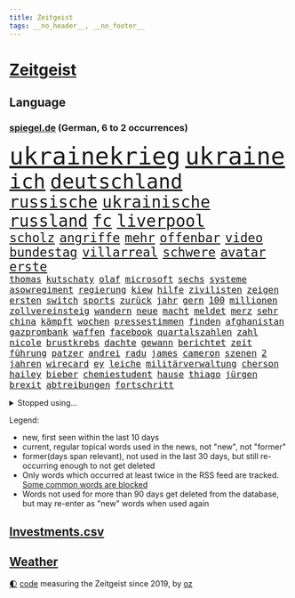 ```yaml
---
title: Zeitgeist
tags: __no_header__, __no_footer__
---
```


# [Zeitgeist](https://oliz.io/zeitgeist/)

## Language

<h3><a href="https://www.spiegel.de" target="_blank">spiegel.de</a> (German, 6 to 2 occurrences)</h3>
<p style="font-family:monospace">
<span style="font-size:32pt"><a href="news_links.html#ukrainekrieg" class="current">ukrainekrieg</a></span>
<span style="font-size:32pt"><a href="news_links.html#ukraine" class="current">ukraine</a></span>
<br>
<span style="font-size:27pt"><a href="news_links.html#ich" class="current">ich</a></span>
<span style="font-size:27pt"><a href="news_links.html#deutschland" class="current">deutschland</a></span>
<br>
<span style="font-size:22pt"><a href="news_links.html#russische" class="current">russische</a></span>
<span style="font-size:22pt"><a href="news_links.html#ukrainische" class="current">ukrainische</a></span>
<span style="font-size:22pt"><a href="news_links.html#russland" class="current">russland</a></span>
<span style="font-size:22pt"><a href="news_links.html#fc" class="current">fc</a></span>
<span style="font-size:22pt"><a href="news_links.html#liverpool" class="current">liverpool</a></span>
<br>
<span style="font-size:17pt"><a href="news_links.html#scholz" class="current">scholz</a></span>
<span style="font-size:17pt"><a href="news_links.html#angriffe" class="current">angriffe</a></span>
<span style="font-size:17pt"><a href="news_links.html#mehr" class="current">mehr</a></span>
<span style="font-size:17pt"><a href="news_links.html#offenbar" class="current">offenbar</a></span>
<span style="font-size:17pt"><a href="news_links.html#video" class="current">video</a></span>
<span style="font-size:17pt"><a href="news_links.html#bundestag" class="current">bundestag</a></span>
<span style="font-size:17pt"><a href="news_links.html#villarreal" class="current">villarreal</a></span>
<span style="font-size:17pt"><a href="news_links.html#schwere" class="current">schwere</a></span>
<span style="font-size:17pt"><a href="news_links.html#avatar" class="new">avatar</a></span>
<span style="font-size:17pt"><a href="news_links.html#erste" class="current">erste</a></span>
<br>
<span style="font-size:12pt"><a href="news_links.html#thomas" class="current">thomas</a></span>
<span style="font-size:12pt"><a href="news_links.html#kutschaty" class="current">kutschaty</a></span>
<span style="font-size:12pt"><a href="news_links.html#olaf" class="current">olaf</a></span>
<span style="font-size:12pt"><a href="news_links.html#microsoft" class="current">microsoft</a></span>
<span style="font-size:12pt"><a href="news_links.html#sechs" class="current">sechs</a></span>
<span style="font-size:12pt"><a href="news_links.html#systeme" class="current">systeme</a></span>
<span style="font-size:12pt"><a href="news_links.html#asowregiment" class="new">asowregiment</a></span>
<span style="font-size:12pt"><a href="news_links.html#regierung" class="current">regierung</a></span>
<span style="font-size:12pt"><a href="news_links.html#kiew" class="current">kiew</a></span>
<span style="font-size:12pt"><a href="news_links.html#hilfe" class="current">hilfe</a></span>
<span style="font-size:12pt"><a href="news_links.html#zivilisten" class="current">zivilisten</a></span>
<span style="font-size:12pt"><a href="news_links.html#zeigen" class="current">zeigen</a></span>
<span style="font-size:12pt"><a href="news_links.html#ersten" class="current">ersten</a></span>
<span style="font-size:12pt"><a href="news_links.html#switch" class="new">switch</a></span>
<span style="font-size:12pt"><a href="news_links.html#sports" class="current">sports</a></span>
<span style="font-size:12pt"><a href="news_links.html#zurück" class="current">zurück</a></span>
<span style="font-size:12pt"><a href="news_links.html#jahr" class="current">jahr</a></span>
<span style="font-size:12pt"><a href="news_links.html#gern" class="current">gern</a></span>
<span style="font-size:12pt"><a href="news_links.html#100" class="current">100</a></span>
<span style="font-size:12pt"><a href="news_links.html#millionen" class="current">millionen</a></span>
<span style="font-size:12pt"><a href="news_links.html#zollvereinsteig" class="new">zollvereinsteig</a></span>
<span style="font-size:12pt"><a href="news_links.html#wandern" class="current">wandern</a></span>
<span style="font-size:12pt"><a href="news_links.html#neue" class="current">neue</a></span>
<span style="font-size:12pt"><a href="news_links.html#macht" class="current">macht</a></span>
<span style="font-size:12pt"><a href="news_links.html#meldet" class="current">meldet</a></span>
<span style="font-size:12pt"><a href="news_links.html#merz" class="current">merz</a></span>
<span style="font-size:12pt"><a href="news_links.html#sehr" class="current">sehr</a></span>
<span style="font-size:12pt"><a href="news_links.html#china" class="current">china</a></span>
<span style="font-size:12pt"><a href="news_links.html#kämpft" class="current">kämpft</a></span>
<span style="font-size:12pt"><a href="news_links.html#wochen" class="current">wochen</a></span>
<span style="font-size:12pt"><a href="news_links.html#pressestimmen" class="current">pressestimmen</a></span>
<span style="font-size:12pt"><a href="news_links.html#finden" class="current">finden</a></span>
<span style="font-size:12pt"><a href="news_links.html#afghanistan" class="current">afghanistan</a></span>
<span style="font-size:12pt"><a href="news_links.html#gazprombank" class="new">gazprombank</a></span>
<span style="font-size:12pt"><a href="news_links.html#waffen" class="current">waffen</a></span>
<span style="font-size:12pt"><a href="news_links.html#facebook" class="current">facebook</a></span>
<span style="font-size:12pt"><a href="news_links.html#quartalszahlen" class="new">quartalszahlen</a></span>
<span style="font-size:12pt"><a href="news_links.html#zahl" class="current">zahl</a></span>
<span style="font-size:12pt"><a href="news_links.html#nicole" class="current">nicole</a></span>
<span style="font-size:12pt"><a href="news_links.html#brustkrebs" class="current">brustkrebs</a></span>
<span style="font-size:12pt"><a href="news_links.html#dachte" class="current">dachte</a></span>
<span style="font-size:12pt"><a href="news_links.html#gewann" class="current">gewann</a></span>
<span style="font-size:12pt"><a href="news_links.html#berichtet" class="current">berichtet</a></span>
<span style="font-size:12pt"><a href="news_links.html#zeit" class="current">zeit</a></span>
<span style="font-size:12pt"><a href="news_links.html#führung" class="current">führung</a></span>
<span style="font-size:12pt"><a href="news_links.html#patzer" class="current">patzer</a></span>
<span style="font-size:12pt"><a href="news_links.html#andrei" class="new">andrei</a></span>
<span style="font-size:12pt"><a href="news_links.html#radu" class="new">radu</a></span>
<span style="font-size:12pt"><a href="news_links.html#james" class="current">james</a></span>
<span style="font-size:12pt"><a href="news_links.html#cameron" class="current">cameron</a></span>
<span style="font-size:12pt"><a href="news_links.html#szenen" class="current">szenen</a></span>
<span style="font-size:12pt"><a href="news_links.html#2" class="current">2</a></span>
<span style="font-size:12pt"><a href="news_links.html#jahren" class="current">jahren</a></span>
<span style="font-size:12pt"><a href="news_links.html#wirecard" class="current">wirecard</a></span>
<span style="font-size:12pt"><a href="news_links.html#ey" class="new">ey</a></span>
<span style="font-size:12pt"><a href="news_links.html#leiche" class="current">leiche</a></span>
<span style="font-size:12pt"><a href="news_links.html#militärverwaltung" class="new">militärverwaltung</a></span>
<span style="font-size:12pt"><a href="news_links.html#cherson" class="current">cherson</a></span>
<span style="font-size:12pt"><a href="news_links.html#hailey" class="new">hailey</a></span>
<span style="font-size:12pt"><a href="news_links.html#bieber" class="new">bieber</a></span>
<span style="font-size:12pt"><a href="news_links.html#chemiestudent" class="new">chemiestudent</a></span>
<span style="font-size:12pt"><a href="news_links.html#hause" class="current">hause</a></span>
<span style="font-size:12pt"><a href="news_links.html#thiago" class="new">thiago</a></span>
<span style="font-size:12pt"><a href="news_links.html#jürgen" class="current">jürgen</a></span>
<span style="font-size:12pt"><a href="news_links.html#brexit" class="current">brexit</a></span>
<span style="font-size:12pt"><a href="news_links.html#abtreibungen" class="current">abtreibungen</a></span>
<span style="font-size:12pt"><a href="news_links.html#fortschritt" class="current">fortschritt</a></span>
</p>
<details>
<summary>Stopped using...</summary>
<p class="former" style="font-size:12pt">
analyse(554) alarm(553) awards(553) flugzeuge(553) ideen(553) vorbild(553) angeordnet(552) bedeuten(552) einzelnen(552) gemeinden(552) gerüchte(552) konzernchef(552) persönliche(552) streiks(552) bildungsministerin(551) frühen(551) hört(551) plus(551) scheuer(551) schlag(551) summe(551) tiktok(551) versehentlich(551) viertel(551) wald(551) äußerst(551) übersicht(551) beschäftigten(550) drosten(550) flick(550) fuß(550) geschützt(550) griechenland(550) hansi(550) konfrontiert(550) konzept(550) theater(550) befinden(549) infektionszahlen(549) mannes(549) rückschlag(549) verlängern(549) weltweiten(549) witz(549) zahlung(549) anspruch(548) falls(548) favoriten(548) lady(548) missachtet(548) passagiere(548) prüfung(548) reichte(548) streichen(548) usbehörden(548) videobotschaft(548) weltmeister(548) alexej(547) angespannt(547) dauer(547) dauerhaft(547) eröffnet(547) flugzeug(547) fort(547) hinnehmen(547) horst(547) hotel(547) ifoindex(547) locker(547) mathias(547) monatelang(547) nawalny(547) verschiedene(547) verteilt(547) ankunft(546) blieben(546) brief(546) for(546) islamischen(546) kamera(546) moderna(546) myanmar(546) stattfinden(546) verschwunden(546) ausflug(545) krankenhäusern(545) kreis(545) reiner(545) woran(545) österreichischen(545) amsterdam(544) anthony(544) beschluss(544) gebraucht(544) miteinander(544) niveau(544) optimistisch(544) saarland(544) swetlana(544) vorübergehend(544) weißen(544) wieler(544) beteiligten(543) bundesweit(543) digitalisierung(543) gestrichen(543) notruf(543) psg(543) stellten(543) telekom(543) untersuchungen(543) wartet(543) öfter(543) argumente(542) dietmar(542) diskriminierung(542) einsatzkräfte(542) guter(542) internen(542) nominiert(542) schüsse(542) sex(542) sicherte(542) veranstalter(542) wies(542) zentrum(542) allianz(541) berichterstattung(541) google(541) klinik(541) schwarzer(541) ursachen(541) usamerikaner(541) wähler(541) 94(540) anzeigen(540) demonstrationen(540) digitale(540) grünheide(540) hofft(540) häufen(540) signal(540) trennung(540) veranstaltung(540) vorsprung(540) abgehört(539) aufgehoben(539) bekamen(539) dürfe(539) gehandelt(539) milliarde(539) nahen(539) opfers(539) umstrittenes(539) überraschung(539) islamisten(538) medikamente(538) reagierte(538) umstritten(538) umweltschützer(538) geflogen(537) merkels(537) studien(537) tauchen(537) unterschiedlich(537) abgebrochen(536) klassiker(536) patient(536) via(536) eklat(535) freilassung(535) philipp(535) sendung(535) verteilung(535) autoindustrie(534) halb(534) heil(534) ständig(534) ägypten(534) duisburg(533) kilometern(533) negative(533) offiziellen(533) überlassen(533) freie(532) schwerem(532) sehnsucht(532) virologen(532) william(532) tim(531) haftstrafen(530) lernt(530) nachbarn(530) nachgewiesen(530) vorn(530) abgelehnt(529) begeistert(529) limit(529) green(528) alexandra(527) bundesgerichtshof(527) rkichef(527) tür(527) aufstellen(526) erschienen(526) familienberater(526) skeptisch(526) träume(526) architekt(525) eigenem(525) rasen(525) samstagmorgen(525) verfassung(525) heftiger(524) iphone(524) schriftsteller(524) motor(522) umfragewerte(522) bester(521) defensive(521) dreieinhalb(521) erzielte(521) unterschrieben(521) vorbereitung(521) angehörige(520) bezeichnete(520) jeff(520) landwirtschaft(520) bestmarke(519) enorme(519) folter(519) journalist(519) klimaziele(518) sergio(518) verfolger(518) moderatorin(516) stahl(516) bartsch(514) abgeschlossen(513) albtraum(513) bundeswehrsoldaten(512) flagge(512) telegram(512) ämter(512) teilnehmern(511) kassieren(510) apples(508) termine(508) 91(507) identität(506) erforscht(504) grüner(504) atomabkommen(500) eingeschaltet(500) engen(495) karlsruhe(495) laufbahn(495) verdoppelt(495) youtuber(495) entspannt(494) farbe(494) sprit(493) startup(493) rache(492) zweck(492) inseln(491) absurd(489) rolf(486) jessica(485) psychischen(482) erben(477) effekt(469) aufheben(468) enthält(449) gewinne(447) wucht(438) konfrontation(437) zwingend(437) autobauer(436) singen(433) expräsidenten(423) pokal(422) v(413) verlusten(413) konkreten(412) kannte(406) militärjunta(405) medaille(402) carlos(400) zurückgekehrt(398) promille(394) unverständnis(393) strebt(392) geimpften(388) drohschreiben(387) freizugeben(387) bewirbt(374) belgische(366) reisenden(365) gewalttat(360) zwischenfall(348) anfangs(329) crystal(329) oldenburg(329) zurückzukehren(329) abgefeuert(328) regierungskoalition(327) bond(323) maier(317) fossile(315) jonathan(313) meilenstein(312) gezählt(310) aachen(307) bitteren(306) entstand(306) parlamentswahlen(306) organisierten(303) spitzen(302) open(300) seither(295) höherer(294) eröffnung(291) wussten(291) fotografen(290) stehe(290) jamaika(289) leichten(287) raste(287) volk(287) bauern(285) terroranschlag(284) ewigkeit(281) abgerufen(278) ahmed(277) geldwäsche(277) tornado(276) aufmerksam(275) erpressen(275) sätze(275) friedensnobelpreisträger(274) lebensgefahr(274) wikileaksgründer(270) gestalten(269) karlsruher(268) vierter(267) warnungen(267) mächtigen(264) roter(264) präsentierte(263) voelchert(260) dauerte(259) landsleute(257) eure(255) fossilen(254) emiraten(253) erfolgreichste(253) führten(253) weibliche(253) hochwasser(252) oberbayern(252) vertragsverlängerung(252) halbleiter(249) sportlern(249) wellen(249) anschluss(244) stürme(243) abitur(242) halfen(242) angemeldet(241) norddeutschland(239) besitzen(238) entthront(237) mainzer(236) achte(235) wendepunkt(233) gedränge(231) dirk(230) anlage(229) europäisches(229) gerissen(228) niklas(228) war's(228) exemplar(227) längste(226) konten(224) liebsten(224) polizeiwache(224) einigkeit(223) bombe(222) ausfälle(221) entfliehen(220) logistik(220) musikerin(218) büchern(217) kabuler(217) manfred(217) music(216) plänen(214) momente(213) harris(212) kamala(212) volkspartei(212) a3(211) anschlags(211) unterschiedlicher(211) überraschende(211) atombombe(210) gewandt(209) herrschten(208) stufe(208) gefiel(206) genie(206) staatsanwalt(206) unterziehen(206) schädliche(204) gysi(202) meldeten(202) pazifik(202) spiegelkorrespondent(202) gefälschten(200) sportwagen(200) wiederholung(200) freiem(199) infektionsschutzgesetz(199) bruch(198) dringen(198) geschäftsführerin(198) geständnis(197) hoffmann(197) worum(197) oppositionspolitiker(196) betreten(195) stillstand(195) parken(194) wiederzubeleben(194) absicht(191) jüdischen(191) evergrande(189) psychologie(189) strategien(189) verirrt(189) ajax(188) basketballstar(187) engagieren(187) erneuerung(187) floyd(187) harald(187) skispringen(187) englisch(186) feministin(186) limburg(186) prosieben(186) heizung(185) inhaftierte(185) kurzer(185) höhle(184) gehofft(183) minus(183) schärferen(183) ungeimpfter(183) belangt(182) fridays(182) future(182) videotest(182) deutschlandweit(181) erwärmung(181) realen(181) siebenmal(180) filmbranche(179) spezielle(179) ukrainekonflikt(179) kosteten(177) 78(176) klischees(176) unsicherheiten(175) wilde(175) winkel(175) arbeitskräfte(174) saal(173) gaspreise(171) globales(171) betreibern(170) herunter(170) kombination(170) parteichefs(170) staates(170) kommuniziert(169) andrang(168) beantwortet(168) emir(168) exweltmeister(168) trapp(168) vereinbart(168) zahlungsausfall(168) perspektive(167) abu(166) messenger(165) ampelparteien(164) dhabi(163) faul(163) gaspreisen(163) kampfjets(163) langfristige(163) prestigeprojekt(163) verwundert(162) lädt(161) gefährt(160) schülerin(160) töchtern(160) begleichen(159) lieferte(159) oscarpreisträger(159) weitgehende(159) aneinandergeraten(158) belohnung(158) ostdeutschland(158) polnischer(158) schränken(158) cannabislegalisierung(157) mitreden(157) ausweisung(156) dritter(155) europarat(155) hinterließ(155) verleihung(155) aufpassen(154) penny(154) überragende(153) ausgeben(152) härte(152) immobilienbesitzer(152) versteigern(152) nationalgarde(151) weinen(151) gutachter(150) simple(149) chip(148) erheblichen(148) verkehrswende(148) füllkrug(147) gesundheitspolitiker(147) meldungen(147) tobias(147) verschärften(147) deniz(146) kuss(146) mehrmals(146) yücel(146) backen(145) 17jähriger(144) innen(144) kürzer(144) referendum(144) filmt(143) netflixserie(142) tennisspielerin(141) entziehen(140) minderjähriger(140) 2028(139) arbeitskampf(139) cottbus(139) geringer(139) herber(139) todesstrafe(139) zuverlässig(139) beteiligte(138) coronaisolation(138) gerne(138) schusswaffen(138) vatikan(138) blauen(137) lieferzeiten(137) auswirkt(136) luftfahrtunternehmen(136) marode(136) woanders(136) impfpass(135) längeren(135) saisonniederlage(134) unterbringung(134) erlaubte(133) qualifizieren(133) vollsperrung(133) atomkraftwerke(132) designierten(132) stillen(132) taucht(132) vertrauliche(132) vorstandschef(132) fahrerlaubnis(130) gesteckt(129) zufall(129) einziger(128) wmteilnahme(128) historischer(127) ozean(127) arbeitswelt(126) homeofficepflicht(126) 1995(125) gelb(125) kleinste(125) krokodil(125) architektur(124) böses(124) erwachen(124) versicherten(123) watson(123) emotional(122) entschlossen(122) fpö(122) beliebten(121) bundesligageschichte(121) geboostert(121) phänomen(121) kalb(120) klimaerwärmung(120) keeper(119) kommissar(119) pfosten(119) schwäbische(119) tatwaffe(119) schütze(118) einstufen(117) positiver(117) rätselhafter(117) senior(117) starkwatzinger(116) staatsbürger(115) verrat(115) überflüssig(115) überprüfung(115) entlang(114) entlarven(114) marius(114) wanken(114) arbeitsminister(113) erfurter(113) rasanten(113) biathlon(112) hausarbeit(112) atomdeal(111) frühe(111) skispringer(111) widmet(111) zoomcall(111) zwölfjährigen(111) felder(110) amtsgeschäfte(108) begünstigen(108) einzig(108) passte(108) 65jähriger(106) aufrüsten(106) betrachtet(106) g7staaten(106) stolpern(106) ablösen(105) frist(105) renault(105) syrischer(105) wackelt(105) nachweisen(104) verfassungsschützer(104) juan(103) kühne(103) nachhaltige(103) schulleiter(102) energieversorgern(101) missbrauchsskandals(101) ausgewertet(99) nadal(99) ungleich(99) 49jährige(98) asien(98) medium(98) passierte(98) schied(98) verpflichtung(98) vorbereiten(98) ansprüche(97) emily(97) tüte(97) augenzeugenberichte(96) krim(96) ostflanke(96) schreckens(96) supermärkten(96) südkoreanische(96) tätern(96) überwachen(96) cool(95) läuten(95) eurojackpot(94) heikel(94) highlight(94) kern(94) töne(94) öffnete(94) ausgangssperre(93) p(93) etappe(92) kehrtwende(92) spätere(92) wolf(92) bedeute(91) erlaubten(91) geortet(91) hidschab(91) holetschek(91) kitas(90) neujahr(90) versteigerung(90) 25000(89) brot(89) klärt(89) kobayashi(89) ryoyu(89) severin(89) verkünden(89) aufwendig(88) dreimalige(88) einstellung(88) farben(88) hai(88) hungersnöte(88) königlichen(88) tischtennis(88) zweites(88) malta(87) mild(87) beschäftigen(86) landtagswahlen(86) tagelange(86) videobilder(86) altersgrenze(85) austritt(85) lebensmittelpreisen(85) mühsam(85) positioniert(85) unerreichbar(85) 56jähriger(84) abgefahren(84) afghaninnen(84) babybauch(84) sky(84) stiftete(84) zweitbeste(84) großbrand(83) spitzenverband(83) ablegen(82) ausgeschieden(82) bahngleise(82) berichteten(82) erweitert(82) krachten(82) lasche(82) waldbränden(82) abduljabbar(81) kareem(81) modellrechnungen(81) schmerzhaft(81) verlangte(81) altern(80) psychologe(80) stadtverwaltung(80) abgelenkt(79) integrieren(79) katars(79) produktionskosten(79) tiefpunkt(79) transfer(79) angeschoben(78) ausraster(78) flüsse(78) sturms(78) banditen(77) danke(77) errungen(77) evergrandeaktien(77) leukämie(77) spendet(77) teilten(77) waldstück(77) wurf(77) abfedern(76) arkadij(76) bekräftigen(76) euch(76) konfliktregion(76) stephan(76) streiken(76) beyoncé(75) forschungsprojekt(75) nachhilfe(75) rüstungsgüter(75) antigentests(74) gesundheitsamts(74) iraner(74) 700000(73) abgebaut(73) gefangenenlager(73) klagten(73) lei(73) leihmutterschaft(73) schnellem(73) sofortprogramm(73) usvizepräsidentin(73) ausgegangen(72) enttäuschend(72) ffp2maskenpflicht(72) gesundheitsamt(72) grenzpolizisten(72) royal(72) verschwindet(72) verwehren(72) albert(71) beitragen(71) belgier(71) braut(71) ceo(71) fulminanten(71) giglio(71) synagoge(71) überzahl(71) bildungsgewerkschaft(70) bürgerkrieg(70) café(70) dieselpreise(70) einstufung(70) erfolgreichster(70) exportstopp(70) gew(70) gezwungen(70) kontinents(70) putinkritiker(70) spioniert(70) tourist(70) treffers(70) untreue(70) wegkommen(70) 61jährige(69) hagener(69) kriegsangst(69) mobilfunkanbieter(69) nasser(69) satellitenaufnahmen(69) überwachungskameras(69) diebstahl(68) drogeneinfluss(68) forster(68) geiselnahme(68) lernte(68) m(68) maltas(68) verweisen(68) zuhause(68) aushandeln(67) folgenden(67) überfällt(67) auszuschließen(66) häftlingen(66) hässlich(66) jemenkrieg(66) journalismus(66) sean(66) washingtons(66) weint(66) ökologische(66) elektronisch(65) pass(65) putingegner(65) straflager(65) bekanntes(64) cowboys(64) europameisterschaft(64) feldzug(64) italiener(64) meth(64) verderben(64) wahrnehmung(64) flughäfen(63) franzose(63) geschlossenheit(63) kampfflugzeuge(63) kok(63) pjöngjang(63) routiniert(63) staatsgefährdenden(63) stellungnahme(63) abgeschnitten(62) einstand(62) gespaltene(62) preissprünge(62) fraglich(61) machu(61) n(61) picchu(61) schenk(61) schnitten(61) siegeszug(61) sánchez(61) tahiti(61) viktoria(61) vorrangig(61) collins(60) gymnasium(60) lächerlich(60) nonnenwerth(60) unangenehm(60) abschaffung(59) einmarsches(59) idaroberstein(59) sabotageversuch(59) straftäter(59) tomaten(59) wohlstand(59) zitierte(59) assanges(58) erik(58) laien(58) lesser(58) marc(58) physiker(58) positiven(58) überraschungen(58) dazn(57) ernteausfälle(57) kosmonauten(57) nahelegt(57) peinlichkeit(57) penn(57) zensur(57) airports(56) geltend(56) verdankt(56) begründete(55) bezaubernde(55) bundespräsidialamt(55) celsius(55) entweder(55) häufigste(55) schicke(55) verwaltung(55) betreuer(54) erblast(54) handballstar(54) marschflugkörper(54) neuseeländische(54) ruinen(54) schalte(54) unwetter(54) vereinigte(54) versteckspiel(54) zweierlei(54) dgbchef(53) paprika(53) privatjet(53) truppenaufmarsch(53) verarbeitet(53) zucker(53) amtsarzt(52) elektronischen(52) südstaaten(52) visabeschränkungen(52) jacht(51) negativtrend(51) ordnet(51) parlamentswahl(51) profite(51) schülern(51) statements(51) vanessa(51) 40000(50) abseits(50) amazongründer(50) belarussen(50) bezos(50) drach(50) maersk(50) reemtsmaentführer(50) triumphiert(50) zuschlag(50) ampelplänen(49) bejubelt(49) jemenitischen(49) kölntatort(49) road(49) abschließen(48) marokko(48) peace(48) sofortigen(48) zurückkehrte(48) donata(47) errichtung(47) gekennzeichnet(47) hopfen(47) latte(47) leak(47) musikwelt(47) sportlerin(47) untersuchungsbericht(47) uspolizisten(47) böhmermann(46) coronatodesfälle(46) knochenbrüche(46) absagen(45) autofahrerin(45) berufsleben(45) ernsthaft(45) heizsysteme(45) nordkoreanische(45) realitystar(45) spdchef(45) urlauber(45) 132(44) einsam(44) kippen(44) kuh(44) maus(44) müllerwesternhagen(44) spitzenkandidatin(44) sonderbeauftragten(43) usrockband(43) dünger(42) hochtouren(42) steigert(42) traut(42) ablauf(41) aufzudecken(41) kellern(41) lehrplan(41) lkwfahrern(41) oscarnacht(41) oscarverleihung(41) pässen(41) vermeintlichem(41) 20drohschreiben(40) bemühungen(40) bräuchte(40) entfällt(40) herrn(40) nsu(40) scott(40) verbrauch(40) 20prozess(39) nominierten(39) sklaverei(39) süddeutschen(39) travis(39) umgerechnet(39) verfasser(39) vergleichen(39) vorsieht(39) ähnlichen(39) bemängelt(38) beträchtlich(38) eilantrag(38) first(38) kairo(38) fragwürdigen(37) freizeitparks(37) freundschaft(37) schwache(37) beispiellosen(36) diplomatischer(36) overmars(36) reallöhne(36) u(36) werfer(36) bombenangriffs(35) nbageschichte(35) scorer(35) studierten(35) bloßgestellt(34) leichtigkeit(34) politikwissenschaftler(34) sperrungen(34) öffnung(34) disneykonzern(33) montagmorgen(33) rastet(33) unerwartete(33) bauminister(32) risse(32) steuersenkungen(32) victoria(32) wettkämpfe(32) windhorst(32) belohnt(31) trollen(31) zügig(31) drohten(30) natopartner(30) neuankömmlinge(30) neuartigen(30) persiflage(30) absolvieren(29) atomabkommens(29) chefdirigenten(29) fighters(29) foo(29) gläubiger(29) hergestellt(29) kreuzt(29) kriegsgegner(29) regelmäßige(29) sanktioniert(29) verteidigungsbündnis(29) währenddessen(29) autorennen(28) beschwören(28) bevorsteht(28) einzigartig(28) gemalt(28) hauptsponsor(28) kampflos(28) prorussisch(28) verschleierung(28) bakterien(27) cleveland(27) exodus(27) patriarchat(27) schlagkräftig(27) sicherung(27) führe(26) koffer(26) panzerfäuste(26) stoff(26) tarifverhandlungen(26) dog(25) invasoren(25) krisenzeiten(25) sevilla(25) strafrechtlicher(25) verjährung(25) abrupten(24) sportverbände(24) tatzeitpunkt(24) wettern(24) zofft(24) zunehmen(24) zähen(24) erbitterten(23) schutzbunker(23) täuschen(23) 35jähriger(22) anpassung(22) schwächere(22) teslawerk(22) zentralmexiko(22) ölkonzern(22) 43jährige(21) schmerzen(21) spiegeltexte(21) andrzej(20) duda(20) gefangenschaft(20) hausdurchsuchungen(20) kriegsflüchtlingen(20) militärexperte(20) sicherheitspolitik(20) unfreundlicher(20) vietnamese(20) 340000(19) ausgearbeitet(19) energieabhängigkeit(19) genuss(19) krone(19) mädchens(19) cduministerpräsident(18) hackergruppe(18) psychologen(18) sumy(18) verschluckt(18) abholen(17) angelastet(17) regimewechsel(17) zerreißprobe(17) eugipfel(16) fotoprojekt(16) geschäftsleute(16) klassenzimmer(16) modernen(16) raja(16) scout(16) terrorisiert(16) kriegswoche(15) schlechtesten(15) staatsbürgerschaft(15) brutalität(14) graue(14) hochstaplerin(14) regie(14) warnstreiks(14) artillerie(13) bundle(13) dune(13) lektionen(13) anatolij(12) bestehenden(12) emil(12) fußballklubs(12) geburtsklinik(12) inhaftiert(12) naivität(12) beigesetzt(11) jünger(11) touren(11) volumen(11) wahlkreise(11)
</p>
</details>
<p>Legend:
<ul>
<li><span class="new">new</span>, first seen within the last 10 days</li>
<li><span class="current">current</span>, regular topical words used in the news, not "new", not "former"</li>
<li><span class="former">former(days span relevant)</span>, not used in the last 30 days, but still re-occurring enough to not get deleted</li>
<li>Only words which occurred at least twice in the RSS feed are tracked. <a href="language/filters.py">Some common words are blocked</a></li>
<li>Words not used for more than 90 days get deleted from the database, but may re-enter as "new" words when used again</li>
</ul>
</p>

## [Investments](investments.html)[.csv](investments.csv)

## [Weather](weather.html)

<footer>
<a href="javascript:toggleTheme()" class="nav">🌓</a>
<a href="https://github.com/ooz/zeitgeist">code</a> measuring the Zeitgeist since 2019, by <a href="https://oliz.io">oz</a>
</footer>
